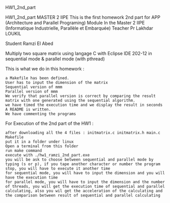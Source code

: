 HW1_2nd_part

HW1_2nd_part MASTER 2 IIPE This is the first homework 2nd part for APP (Architecture and Parallel Programing) Module In the Master 2 IIPE (Informatique Industrielle, Parallèle et Embarquée) Teacher Pr Lakhdar LOUKIL

Student Ramzi El Abed

Multiply two square matrix using langage C with Eclipse IDE 202-12 in sequential mode & parallel mode (with pthread)

This is what we do in this homework :

    a Makefile has been defined.
    User has to input the dimension of the matrix
    Sequential version of mmm
    Parallel version of mmm
    We verify that parallel version is correct by comparing the result matrix with one generated using the sequential algorithm.
    we have timed the execution time and we display the result in seconds
    A README is written.
    We have commenting the programs


For Execution of the 2nd part of the HW1 :

    after downloading all the 4 files : initmatrix.c initmatrix.h main.c Makefile
    put it in a folder under linux
    Open a terminal from this folder
    run make command
    execute with ./hw1_ramzi_2nd_part.exe
    you will be ask to choose between sequential and parallel mode by typing (s or p), if you tape another character or number the program stop, you will have to execute it another time
    for sequential mode, you will have to input the dimension and you will have the execution time
    for parallel mode, you will have to input the dimension and the number of threads, you will get the execution time of sequential and parallel calculating, also you wil get the acceleration of the calculating and the comparison between result of sequential and parallel calculating
